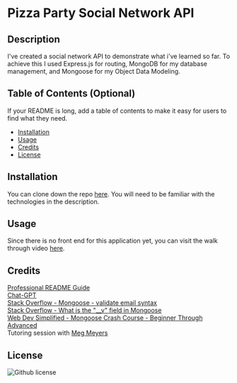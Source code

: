 # Pizza Party Social Network API
## Description

I've created a social network API to demonstrate what i've learned so far. To achieve this I used Express.js for routing, MongoDB for my database management, and Mongoose for my Object Data Modeling.

## Table of Contents (Optional)

If your README is long, add a table of contents to make it easy for users to find what they need.

- [Installation](#installation)
- [Usage](#usage)
- [Credits](#credits)
- [License](#license)

## Installation

You can clone down the repo [here](https://github.com/aimeedarling/social-network-api).
You will need to be familiar with the technologies in the description.

## Usage

Since there is no front end for this application yet, you can visit the walk through video [here](https://drive.google.com/file/d/1nr_2ZO0MhSnUoY2PRVq8o42L4K60nene/view). 

## Credits

[Professional README Guide](https://coding-boot-camp.github.io/full-stack/github/professional-readme-guide)  
[Chat-GPT](https://chat.openai.com/)  
[Stack Overflow - Mongoose - validate email syntax](https://stackoverflow.com/questions/18022365/mongoose-validate-email-syntax)  
[Stack Overflow - What is the "__v" field in Mongoose](https://stackoverflow.com/questions/12495891/what-is-the-v-field-in-mongoose)  
[Web Dev Simplified - Mongoose Crash Course - Beginner Through Advanced](https://www.youtube.com/watch?v=DZBGEVgL2eE&ab_channel=WebDevSimplified)  
Tutoring session with [Meg Meyers](https://github.com/femke77)


## License

![Github license](https://img.shields.io/badge/license-MIT-pink.svg)